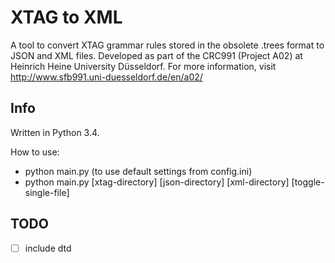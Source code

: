 # XTAG to XML
A tool to convert XTAG grammar rules stored in the obsolete .trees format to JSON and XML files. Developed as part of the CRC991 (Project A02) at Heinrich Heine University Düsseldorf.
For more information, visit http://www.sfb991.uni-duesseldorf.de/en/a02/

## Info
Written in Python 3.4.

How to use:
- python main.py (to use default settings from config.ini)
- python main.py [xtag-directory] [json-directory] [xml-directory] [toggle-single-file]    


## TODO
- [ ] include dtd
